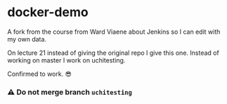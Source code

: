 # docker-demo
A fork from the course from Ward  Viaene about Jenkins so I can edit with my own data.

On lecture 21 instead of giving the original repo I give this one.
Instead of working on master I work on uchitesting.

Confirmed to work. 😎

 ### ⚠ Do not merge branch `uchitesting`
